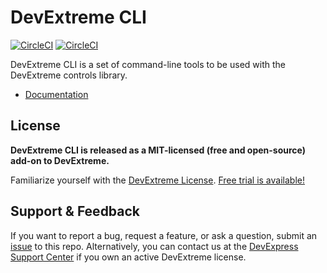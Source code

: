 # DevExtreme CLI
[![CircleCI](https://img.shields.io/circleci/build/github/DevExpress/devextreme-cli?label=master&logo=circleci)](https://circleci.com/gh/DevExpress/devextreme-cli/tree/master)
[![CircleCI](https://img.shields.io/circleci/build/github/DevExpress/devextreme-cli/next?label=dev&logo=circleci)](https://circleci.com/gh/DevExpress/devextreme-cli/tree/next)

DevExtreme CLI is a set of command-line tools to be used with the DevExtreme controls library.

* [Documentation](https://js.devexpress.com/Documentation/Guide/Getting_Started/DevExtreme_CLI/)

## License ##

**DevExtreme CLI is released as a MIT-licensed (free and open-source) add-on to DevExtreme.**

Familiarize yourself with the [DevExtreme License](https://js.devexpress.com/Licensing/). [Free trial is available!](http://js.devexpress.com/Buy/)

## Support & Feedback ##

If you want to report a bug, request a feature, or ask a question, submit an [issue](https://github.com/DevExpress/devextreme-angular/issues) to this repo. Alternatively, you can contact us at the [DevExpress Support Center](https://www.devexpress.com/Support/Center) if you own an active DevExtreme license.
